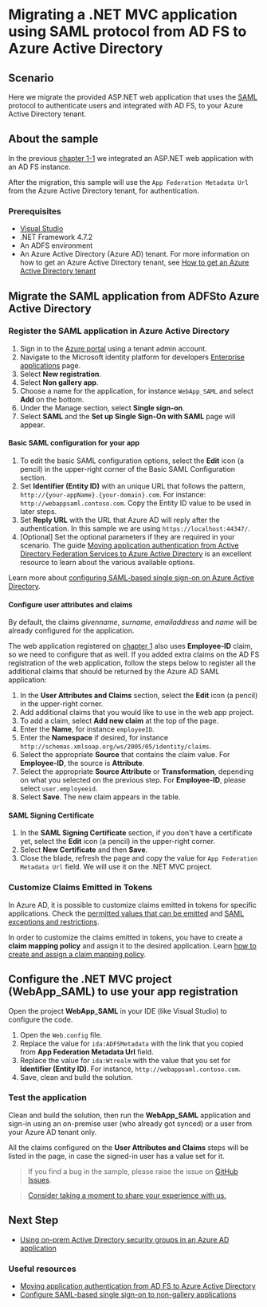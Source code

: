 # Migrating a .NET MVC application using SAML protocol from AD FS to Azure Active Directory

## Scenario

Here we migrate the provided ASP.NET web application that uses the [SAML](https://docs.microsoft.com/azure/active-directory/develop/single-sign-on-saml-protocol) protocol to authenticate users and integrated with AD FS, to your Azure Active Directory tenant.

## About the sample

In the previous [chapter 1-1](https://github.com/Azure-Samples/ms-identity-dotnet-adfs-to-aad/tree/master/1-ADFS-Host/1-1-Setup-SAML-Playground/README.md) we integrated an ASP.NET web application with an AD FS instance.

After the migration, this sample will use the `App Federation Metadata Url` from the Azure Active Directory tenant, for authentication.

### Prerequisites

- [Visual Studio](https://aka.ms/vsdownload)
- .NET Framework 4.7.2
- An ADFS environment
- An Azure Active Directory (Azure AD) tenant. For more information on how to get an Azure Active Directory tenant, see [How to get an Azure Active Directory tenant](https://azure.microsoft.com/documentation/articles/active-directory-howto-tenant/)

## Migrate the SAML application from ADFSto Azure Active Directory

### Register the SAML application in Azure Active Directory

1. Sign in to the [Azure portal](https://portal.azure.com) using a tenant admin account.
1. Navigate to the Microsoft identity platform for developers [Enterprise applications](https://portal.azure.com/#blade/Microsoft_AAD_IAM/ActiveDirectoryMenuBlade/EnterpriseApps) page.
1. Select **New registration**.
1. Select **Non gallery app**.
1. Choose a name for the application, for instance `WebApp_SAML` and select **Add** on the bottom.
1. Under the Manage section, select **Single sign-on**.
1. Select **SAML** and the **Set up Single Sign-On with SAML** page will appear.

#### Basic SAML configuration for your app

1. To edit the basic SAML configuration options, select the **Edit** icon (a pencil) in the upper-right corner of the Basic SAML Configuration section.
1. Set **Identifier (Entity ID)** with an unique URL that follows the pattern, `http://{your-appName}.{your-domain}.com`. For instance: `http://webappsaml.contoso.com`. Copy the Entity ID value to be used in later steps.
1. Set **Reply URL** with the URL that Azure AD will reply after the authentication. In this sample we are using `https://localhost:44347/`.
1. [Optional] Set the optional parameters if they are required in your scenario. The guide [Moving application authentication from Active Directory Federation Services to Azure Active Directory](https://docs.microsoft.com/azure/active-directory/manage-apps/migrate-adfs-apps-to-azure) is an excellent resource to learn about the various available options.

Learn more about [configuring SAML-based single sign-on on Azure Active Directory](https://docs.microsoft.com/azure/active-directory/manage-apps/configure-single-sign-on-non-gallery-applications).

#### Configure user attributes and claims

By default, the claims *givenname*, *surname*, *emailaddress* and *name* will be already configured for the application.

The web application registered on [chapter 1](https://github.com/Azure-Samples/ms-identity-dotnet-adfs-to-aad/tree/master/1-ADFS-Host/1-1-Setup-SAML-Playground/README.md) also uses **Employee-ID** claim, so we need to configure that as well. If you added extra claims on the AD FS registration of the web application, follow the steps below to register all the additional claims that should be returned by the Azure AD SAML application:

1. In the **User Attributes and Claims** section, select the **Edit** icon (a pencil) in the upper-right corner.
1. Add additional claims that you would like to use in the web app project.
1. To add a claim, select **Add new claim** at the top of the page.
1. Enter the **Name**, for instance `employeeID`.
1. Enter the **Namespace** if desired, for instance `http://schemas.xmlsoap.org/ws/2005/05/identity/claims`.
1. Select the appropriate **Source** that contains the claim value. For **Employee-ID**, the source is **Attribute**.
1. Select the appropriate **Source Attribute** or **Transformation**, depending on what you selected on the previous step. For **Employee-ID**, please select `user.employeeid`.
1. Select **Save**. The new claim appears in the table.

#### SAML Signing Certificate

1. In the **SAML Signing Certificate** section, if you don't have a certificate yet, select the **Edit** icon (a pencil) in the upper-right corner.
2. Select **New Certificate** and then **Save**.
3. Close the blade, refresh the page and copy the value for `App Federation Metadata Url` field. We will use it on the .NET MVC project.

### Customize Claims Emitted in Tokens

In Azure AD, it is possible to customize claims emitted in tokens for specific applications. Check the [permitted values that can be emitted](https://docs.microsoft.com/azure/active-directory/develop/active-directory-claims-mapping#table-3-valid-id-values-per-source) and [SAML exceptions and restrictions](https://docs.microsoft.com/azure/active-directory/develop/active-directory-claims-mapping#exceptions-and-restrictions).

In order to customize the claims emitted in tokens, you have to create a **claim mapping policy** and assign it to the desired application. Learn [how to create and assign a claim mapping policy](https://docs.microsoft.com/azure/active-directory/develop/active-directory-claims-mapping#claims-mapping-policy-assignment).

## Configure the .NET MVC project (WebApp_SAML) to use your app registration

Open the project **WebApp_SAML** in your IDE (like Visual Studio) to configure the code.

1. Open the `Web.config` file.
1. Replace the value for `ida:ADFSMetadata` with the link that you copied from **App Federation Metadata Url** field.
1. Replace the value for `ida:Wtrealm` with the value that you set for **Identifier (Entity ID)**. For instance, `http://webappsaml.contoso.com`.
1. Save, clean and build the solution.

### Test the application

Clean and build the solution, then run the **WebApp_SAML** application and sign-in using an on-premise user (who already got synced) or a user from your Azure AD tenant only.

All the claims configured on the **User Attributes and Claims** steps will be listed in the page, in case the signed-in user has a value set for it.

> If you find a bug in the sample, please raise the issue on [GitHub Issues](../../issues).

> [Consider taking a moment to share your experience with us.](https://forms.office.com/Pages/ResponsePage.aspx?id=v4j5cvGGr0GRqy180BHbR73pcsbpbxNJuZCMKN0lURpUODFCRVg4VTk2QUE2VEFPMUZKSEJNUFhWUyQlQCN0PWcu)

## Next Step

- [Using on-prem Active Directory security groups in an Azure AD application](../2-2-Security-Groups/README.md)

### Useful resources

- [Moving application authentication from AD FS to Azure Active Directory](https://docs.microsoft.com/azure/active-directory/manage-apps/migrate-adfs-apps-to-azure)
- [Configure SAML-based single sign-on to non-gallery applications](https://docs.microsoft.com/azure/active-directory/manage-apps/configure-single-sign-on-non-gallery-applications)
